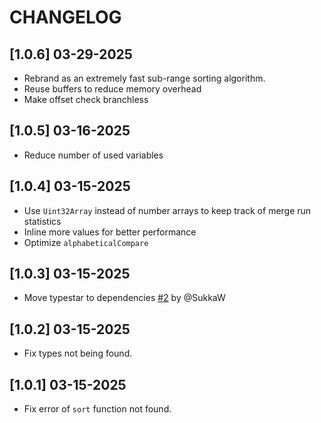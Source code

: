 # CHANGELOG

## [1.0.6] 03-29-2025

- Rebrand as an extremely fast sub-range sorting algorithm.
- Reuse buffers to reduce memory overhead
- Make offset check branchless

## [1.0.5] 03-16-2025

- Reduce number of used variables

## [1.0.4] 03-15-2025

- Use `Uint32Array` instead of number arrays to keep track of merge run statistics
- Inline more values for better performance
- Optimize `alphabeticalCompare`

## [1.0.3] 03-15-2025

- Move typestar to dependencies [#2](https://github.com/Torathion/timsort2/pull/2) by @SukkaW

## [1.0.2] 03-15-2025

- Fix types not being found.

## [1.0.1] 03-15-2025

- Fix error of `sort` function not found.
